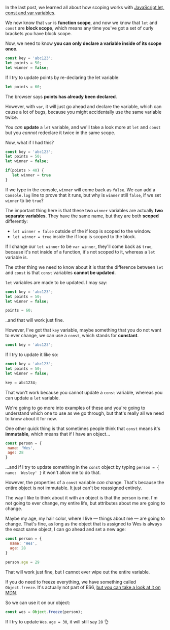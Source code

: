 In the last post, we learned all about how scoping works with [JavaScript let, const and var variables](http://wesbos.com/javascript-scoping/).

We now know that `var` is **function scope**, and now we know that `let` and `const` are **block scope**, which means any time you've got a set of curly brackets you have block scope.

Now, we need to know **you can only declare a variable inside of its scope once**.

```js
const key = 'abc123';
let points = 50;
let winner = false;
```

If I try to update points by re-declaring the let variable:

```js
let points = 60;
```

The browser says **points has already been declared**.

However, with `var`, it will just go ahead and declare the variable, which can cause a lot of bugs, because you might accidentally use the same variable twice.

You _can_ **update** a `let` variable, and we'll take a look more at `let` and `const` but you _cannot_ redeclare it twice in the same scope.

Now, what if I had this?

```js
const key = 'abc123';
let points = 50;
let winner = false;

if(points > 40) {
   let winner = true
}
```

If we type in the console, `winner` will come back as `false`. We can add a `Console.log` line to prove that it runs, but why is `winner` still `false`, if we set `winner` to be `true`?


The important thing here is that these two `winner` variables are actually **two separate variables**. They have the same name, but they are both **scoped** differently:

* `let winner = false` outside of the if loop is scoped to the window.
* `let winner = true` inside the if loop is scoped to the block.

If I change our `let winner` to be `var winner`, they'll come back as `true`, because it's not inside of a function, it's not scoped to it, whereas a `let` variable is.



The other thing we need to know about it is that the difference between `let` and `const` is that `const` variables **cannot be updated**.

`let` variables are made to be updated. I may say:
  
```js
const key = 'abc123';
let points = 50;
let winner = false;

points = 60;
```

..and that will work just fine.

However, I've got that `key` variable, maybe something that you do not want to ever change, we can use a `const`, which stands for **constant**.

```js
const key = 'abc123';
```

If I try to update it like so:

```js
const key = 'abc123';
let points = 50;
let winner = false;

key = abc1234;
```

That won't work because you cannot update a `const` variable, whereas you can update a `let` variable.

We're going to go more into examples of these and you're going to understand which one to use as we go through, but that's really all we need to know about it for now.

One other quick thing is that sometimes people think that `const` means it's **immutable**, which means that if I have an object...

```js
const person = {
 name: 'Wes',
 age: 28
}
```

...and if I try to update something in the `const` object by typing `person = { name: 'Wesley' }` it won't allow me to do that.

However, the properties of a `const` variable *can* change. That's because the entire object is not immutable. It just can't be reassigned entirely.

The way I like to think about it with an object is that the person is me. I'm not going to ever change, my entire life, but attributes about me are going to change.

Maybe my age, my hair color, where I live — things about me — are going to change. That's fine, as long as the object that is assigned to Wes is always the exact same object, I can go ahead and set a new age:

```js
const person = {
  name: 'Wes',
  age: 28
}

person.age = 29
```

That will work just fine, but I cannot ever wipe out the entire variable.

If you do need to freeze everything, we have something called `Object.freeze`. It's actually not part of ES6, [but you can take a look at it on MDN](https://developer.mozilla.org/en/docs/Web/JavaScript/Reference/Global_Objects/Object/freeze).

So we can use it on our object:

```js
const wes = Object.freeze(person);
```

If I try to update `Wes.age = 30`, it will still say `28` 👌
